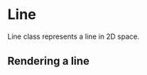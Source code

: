 <script setup>
import Block from '../components/Block.vue'
import { Line, Point } from '../../src/index'

const line = (r) => {
    const l = new Line(new Point(10, 10), new Point(50, 50))
    r.add(l, {
        color: 'red',
        width: 1
    })
}

</script>

# Line
Line class represents a line in 2D space.

## Rendering a line

<Block :code="line" />

<BCodeblock>

</BCodeblock>
